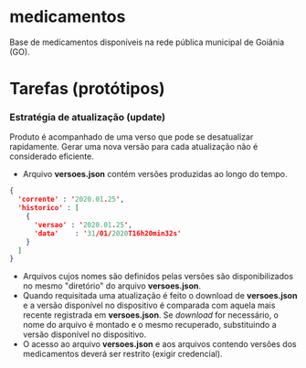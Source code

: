 # medicamentos
Base de medicamentos disponíveis na rede pública municipal de Goiânia (GO).

# Tarefas (protótipos)

### Estratégia de atualização (update)
Produto é acompanhado de uma verso que pode se desatualizar rapidamente. Gerar uma nova versão para cada atualização não é considerado eficiente. 

- Arquivo **versoes.json** contém versões produzidas ao longo do tempo. 
```json
{
  'corrente' : '2020.01.25',
  'historico' : [
    { 
      'versao' : '2020.01.25',
      'data'    : '31/01/2020T16h20min32s'
    }
  ]
}
```

- Arquivos cujos nomes são definidos pelas versões são disponibilizados no mesmo "diretório" do arquivo **versoes.json**.
- Quando requisitada uma atualização é feito o download de **versoes.json** e a versão disponível no dispositivo é comparada com aquela mais recente registrada em **versoes.json**. Se _download_ for necessário, o nome do arquivo é montado e o mesmo recuperado, substituindo a versão disponível no dispositivo. 
- O acesso ao arquivo **versoes.json** e aos arquivos contendo versões dos medicamentos deverá ser restrito (exigir credencial).


